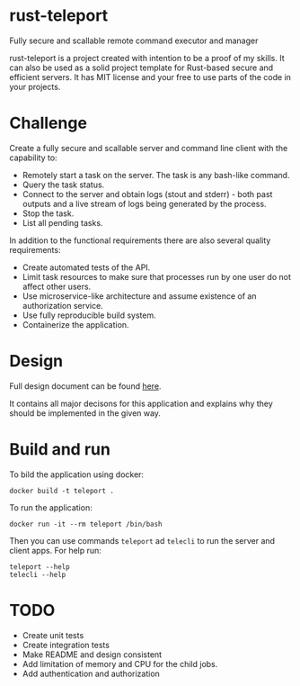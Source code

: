 # rust-teleport

Fully secure and scallable remote command executor and manager

rust-teleport is a project created with intention to be a proof of my skills. It can also be used as a solid project template for Rust-based secure and efficient servers. It has MIT license and your free to use parts of the code in your projects.

# Challenge

Create a fully secure and scallable server and command line client with the capability to:

- Remotely start a task on the server. The task is any bash-like command.
- Query the task status.
- Connect to the server and obtain logs (stout and stderr) - both past outputs and a live stream of logs being generated by the process.
- Stop the task.
- List all pending tasks.

In addition to the functional requirements there are also several quality requirements:

- Create automated tests of the API.
- Limit task resources to make sure that processes run by one user do not affect other users.
- Use microservice-like architecture and assume existence of an authorization service.
- Use fully reproducible build system.
- Containerize the application.

# Design

Full design document can be found [here](./docs/design.md).

It contains all major decisons for this application and explains why they should be implemented in the given way.

# Build and run

To bild the application using docker:

```
docker build -t teleport .
```

To run the application:

```
docker run -it --rm teleport /bin/bash
```

Then you can use commands `teleport` ad `telecli` to run the server and client apps. For help run:

```
teleport --help
telecli --help
```


# TODO
- Create unit tests
- Create integration tests
- Make README and design consistent
- Add limitation of memory and CPU for the child jobs.
- Add authentication and authorization
